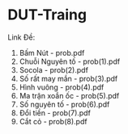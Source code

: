 # DUT-Traing

Link Đề: 
1. Bấm Nút - prob.pdf
2. Chuỗi Nguyên tố - prob(1).pdf
3. Socola - prob(2).pdf
4. Số rất may mắn - prob(3).pdf
5. Hình vuông - prob(4).pdf
6. Ma trận xoắn ốc - prob(5).pdf
7. Số nguyên tố - prob(6).pdf
8. Đổi tiền - prob(7).pdf
9. Cắt cỏ - prob(8).pdf

